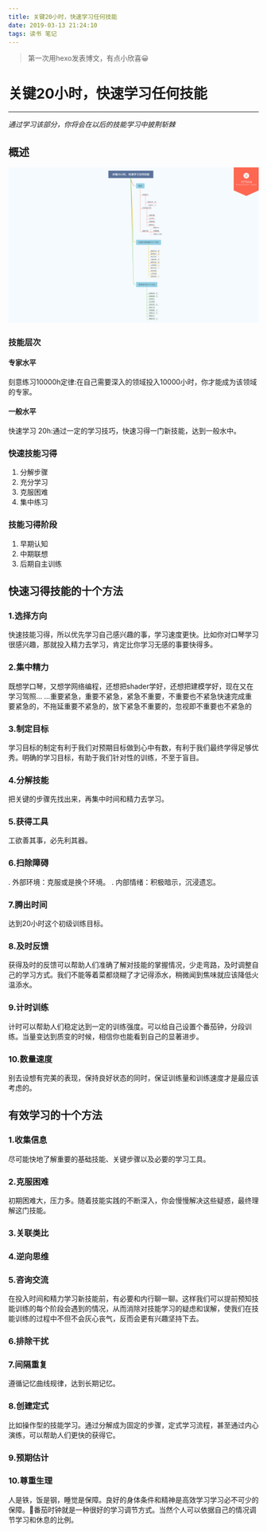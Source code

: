 ```yaml
---
title: 关键20小时，快速学习任何技能
date: 2019-03-13 21:24:10
tags: 读书 笔记
---
```

>第一次用hexo发表博文，有点小欣喜😀
# 关键20小时，快速学习任何技能
** **
*通过学习该部分，你将会在以后的技能学习中披荆斩棘*
<!--more-->
## 概述
![结构图](关键20小时，快速学习任何技能/img_0054.png)
### 技能层次
#### 专家水平
刻意练习10000h定律:在自己需要深入的领域投入10000小时，你才能成为该领域的专家。
#### 一般水平
快速学习 20h:通过一定的学习技巧，快速习得一门新技能，达到一般水中。


### 快速技能习得
1.  分解步骤
2.  充分学习
3.  克服困难
4.  集中练习
### 技能习得阶段
1.  早期认知
2.  中期联想
3.  后期自主训练
## 快速习得技能的十个方法
### 1.选择方向
快速技能习得，所以优先学习自己感兴趣的事，学习速度更快。比如你对口琴学习很感兴趣，那就投入精力去学习，肯定比你学习无感的事要快得多。

### 2.集中精力
既想学口琴，又想学网络编程，还想把shader学好，还想把建模学好，现在又在学习驾照... ...重要紧急，重要不紧急，紧急不重要，不重要也不紧急快速完成重要紧急的，不拖延重要不紧急的，放下紧急不重要的，忽视即不重要也不紧急的

### 3.制定目标
学习目标的制定有利于我们对预期目标做到心中有数，有利于我们最终学得足够优秀。明确的学习目标，有助于我们针对性的训练，不至于盲目。

### 4.分解技能
把关键的步骤先找出来，再集中时间和精力去学习。

### 5.获得工具
工欲善其事，必先利其器。

### 6.扫除障碍
. 外部环境：克服或是换个环境。
.  内部情绪：积极暗示，沉浸遗忘。

### 7.腾出时间
达到20小时这个初级训练目标。

### 8.及时反馈
获得及时的反馈可以帮助人们准确了解对技能的掌握情况，少走弯路，及时调整自己的学习方式。我们不能等着菜都烧糊了才记得添水，稍微闻到焦味就应该降低火温添水。
### 9.计时训练
计时可以帮助人们稳定达到一定的训练强度。可以给自己设置个番茄钟，分段训练。当量变达到质变的时候，相信你也能看到自己的显著进步。
### 10.数量速度
别去设想有完美的表现，保持良好状态的同时，保证训练量和训练速度才是最应该考虑的。

## 有效学习的十个方法
### 1.收集信息
尽可能快地了解重要的基础技能、关键步骤以及必要的学习工具。

### 2.克服困难
初期困难大，压力多。随着技能实践的不断深入，你会慢慢解决这些疑惑，最终理解这门技能。

### 3.关联类比
### 4.逆向思维
### 5.咨询交流
在投入时间和精力学习新技能前，有必要和内行聊一聊。这样我们可以提前预知技能训练的每个阶段会遇到的情况，从而消除对技能学习的疑虑和误解，使我们在技能训练的过程中不但不会灰心丧气，反而会更有兴趣坚持下去。


### 6.排除干扰
### 7.间隔重复
遵循记忆曲线规律，达到长期记忆。

### 8.创建定式
比如操作型的技能学习。通过分解成为固定的步骤，定式学习流程，甚至通过内心演练，可以帮助人们更快的获得它。

### 9.预期估计
### 10.尊重生理
人是铁，饭是钢，睡觉是保障。良好的身体条件和精神是高效学习学习必不可少的保障。🍅番茄时钟就是一种很好的学习调节方式。当然个人可以依据自己的情况调节学习和休息的比例。


